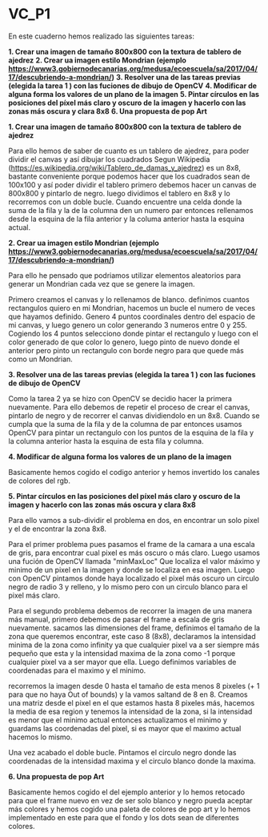 # VC_P1
En este cuaderno hemos realizado las siguientes tareas:

**1. Crear una imagen de tamaño 800x800 con la textura de tablero de ajedrez**
**2. Crear ua imagen estilo Mondrian (ejemplo https://www3.gobiernodecanarias.org/medusa/ecoescuela/sa/2017/04/17/descubriendo-a-mondrian/)**
**3. Resolver una de las tareas previas (elegida la tarea 1 ) con las fuciones de dibujo de OpenCV**
**4. Modificar de alguna forma los valores de un plano de la imagen**
**5. Pintar círculos en las posiciones del píxel más claro y oscuro de la imagen y hacerlo con las zonas más oscura y clara 8x8**
**6. Una propuesta de pop Art**


**1. Crear una imagen de tamaño 800x800 con la textura de tablero de ajedrez**

Para ello hemos de saber de cuanto es un tablero de ajedrez, para poder dividir el canvas y así dibujar los cuadrados
Segun Wikipedia (https://es.wikipedia.org/wiki/Tablero_de_damas_y_ajedrez) es un 8x8, bastante conveniente porque podemos hacer que los cuadrados sean de 100x100 y así poder dividir el tablero
primero debemos hacer un canvas de 800x800 y pintarlo de negro. luego dividimos el tablero en 8x8 y lo recorremos con un doble bucle.
Cuando encuentre una celda donde la suma de la fila y la de la columna den un numero par entonces rellenamos desde la esquina  de la fila anterior y la columa anterior hasta la esquina actual.

**2. Crear ua imagen estilo Mondrian (ejemplo https://www3.gobiernodecanarias.org/medusa/ecoescuela/sa/2017/04/17/descubriendo-a-mondrian/)**

Para ello he pensado que podriamos utilizar elementos aleatorios para generar un Mondrian cada vez que se genere la imagen.

Primero creamos el canvas y lo rellenamos de blanco. definimos cuantos rectangulos quiero en mi Mondrian, hacemos un bucle el numero de veces que hayamos definido. Genero 4 puntos coordinales dentro del espacio de mi canvas, y luego genero un color generando 3 numeros entre 0 y 255. Cogiendo los 4 puntos selecciono donde pintar el rectangulo y luego con el color generado de que color lo genero, luego pinto de nuevo donde el anterior pero pinto un rectangulo con borde negro para que quede más como un Mondrian.

**3. Resolver una de las tareas previas (elegida la tarea 1 ) con las fuciones de dibujo de OpenCV**

Como la tarea 2 ya se hizo con OpenCV se decidio hacer la primera nuevamente. Para ello debemos de repetir el proceso de crear el canvas, pintarlo de negro y de recorrer el canvas dividiendolo en un 8x8. Cuando se cumpla que la suma de la fila y de la columna de par entonces usamos OpenCV para pintar un rectangulo con los puntos de la esquina de la fila y la columna anterior hasta la esquina de esta fila y columna.

**4. Modificar de alguna forma los valores de un plano de la imagen**

Basicamente hemos cogido el codigo anterior y hemos invertido los canales de colores del rgb.

**5. Pintar círculos en las posiciones del píxel más claro y oscuro de la imagen y hacerlo con las zonas más oscura y clara 8x8**

Para ello vamos a sub-dividir el problema en dos, en encontrar un solo pixel y el de encontrar la zona 8x8. 

Para el primer problema pues pasamos el frame de la camara a una escala de gris, para encontrar cual pixel es más oscuro o más claro. Luego usamos una fución de OpenCV llamada "minMaxLoc" Que localiza el valor máximo y minimo de un pixel en la imagen y donde se localiza en esa imagen. Luego con OpenCV pintamos donde haya localizado el pixel más oscuro un circulo negro de radio 3 y relleno, y lo mismo pero con un circulo blanco para el pixel más claro. 

Para el segundo problema debemos de recorrer la imagen de una manera más manual, primero debemos de pasar el frame a escala de gris nuevamente. sacamos las dimensiones del frame, definimos el tamaño de la zona que queremos encontrar, este caso 8 (8x8), declaramos la intensidad minima de la zona como infinity ya que cualquier pixel va a ser siempre más pequeño que esta y la intensidad maxima de la zona como -1 porque cualquier pixel va a ser mayor que ella. Luego definimos variables de coordenadas para el maximo y el minimo. 

recorremos la imagen desde 0 hasta el tamaño de esta menos 8 pixeles (+ 1 para que no haya Out of bounds) y la vamos saltand de 8 en 8. Creamos una matriz desde el pixel en el que estamos hasta 8 pixeles más, hacemos la media de esa region y tenemos la intensidad de la zona, si la intensidad es menor que el minimo actual entonces actualizamos el minimo y guardams las coordenadas del pixel, si es mayor que el maximo actual hacemos lo mismo. 

Una vez acabado el doble bucle. Pintamos el circulo negro donde las coordenadas de la intensidad maxima y el circulo blanco donde la maxima.

**6. Una propuesta de pop Art**

Basicamente hemos cogido el del ejemplo anterior y lo hemos retocado para que el frame nuevo en vez de ser solo blanco y negro pueda aceptar más colores y hemos cogido una paleta de colores de pop art y lo hemos implementado en este para que el fondo y los dots sean de diferentes colores. 